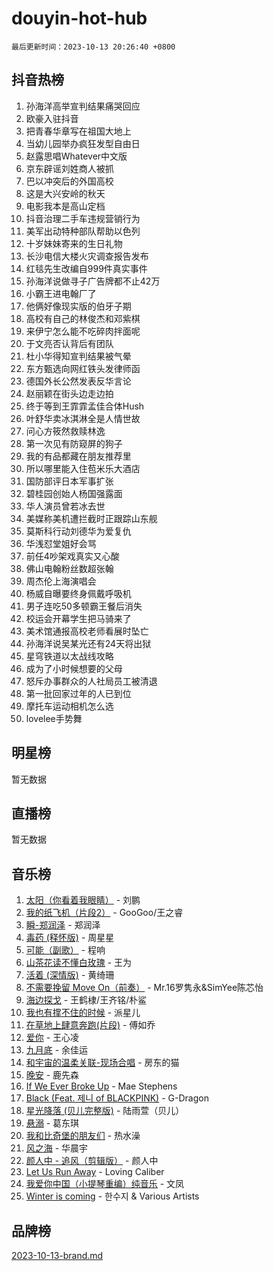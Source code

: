 # douyin-hot-hub

`最后更新时间：2023-10-13 20:26:40 +0800`

## 抖音热榜

1. 孙海洋高举宣判结果痛哭回应
1. 欧豪入驻抖音
1. 把青春华章写在祖国大地上
1. 当幼儿园举办疯狂发型自由日
1. 赵露思唱Whatever中文版
1. 京东辟谣刘姓商人被抓
1. 巴以冲突后的外国高校
1. 这是大兴安岭的秋天
1. 电影我本是高山定档
1. 抖音治理二手车违规营销行为
1. 美军出动特种部队帮助以色列
1. 十岁妹妹寄来的生日礼物
1. 长沙电信大楼火灾调查报告发布
1. 红毯先生改编自999件真实事件
1. 孙海洋说做寻子广告牌都不止42万
1. 小霸王进电翰厂了
1. 他俩好像现实版的伯牙子期
1. 高校有自己的林俊杰和邓紫棋
1. 来伊宁怎么能不吃碎肉拌面呢
1. 于文亮否认背后有团队
1. 杜小华得知宣判结果被气晕
1. 东方甄选向网红铁头发律师函
1. 德国外长公然发表反华言论
1. 赵丽颖在街头边走边拍
1. 终于等到王霏霏孟佳合体Hush
1. 叶舒华卖冰淇淋全是人情世故
1. 问心方筱然救赎林逸
1. 第一次见有防窥屏的狗子
1. 我的有品都藏在朋友推荐里
1. 所以哪里能入住苞米乐大酒店
1. 国防部评日本军事扩张
1. 碧桂园创始人杨国强露面
1. 华人演员曾若冰去世
1. 美媒称美机遭拦截时正跟踪山东舰
1. 莫斯科行动刘德华为爱复仇
1. 华浅怼堂姐好会骂
1. 前任4吵架戏真实又心酸
1. 佛山电翰粉丝数超张翰
1. 周杰伦上海演唱会
1. 杨威自曝要终身佩戴呼吸机
1. 男子连吃50多顿霸王餐后消失
1. 校运会开幕学生把马骑来了
1. 美术馆通报高校老师看展时坠亡
1. 孙海洋说吴某光还有24天将出狱
1. 星穹铁道以太战线攻略
1. 成为了小时候想要的父母
1. 怒斥办事群众的人社局员工被清退
1. 第一批回家过年的人已到位
1. 摩托车运动相机怎么选
1. lovelee手势舞

## 明星榜

暂无数据

## 直播榜

暂无数据

## 音乐榜

1. [太阳（你看着我眼睛）](https://sf3-cdn-tos.douyinstatic.com/obj/tos-cn-ve-2774/ogWbyIQnlBFImVbeDocRdCIYtBHlbJXgfZMvgz) - 刘鹏
1. [我的纸飞机（片段2）](https://sf3-cdn-tos.douyinstatic.com/obj/tos-cn-ve-2774/oM2ZrKcg2CD5AeRB2gkeXOFB1IxAGJdZPazYHf) - GooGoo/王之睿
1. [瞬-郑润泽](https://sf3-cdn-tos.douyinstatic.com/obj/tos-cn-ve-2774/oYXHIohzvbNAzBhHgyksWpRM4bfkDsBdBDAynw) - 郑润泽
1. [毒药 (释怀版)](https://sf3-cdn-tos.douyinstatic.com/obj/tos-cn-ve-2774/oYILMEAzspdZBIzy4frJNB8ZHPHWAhiwowd4Ad) - 周星星
1. [可能（副歌）](https://sf3-cdn-tos.douyinstatic.com/obj/tos-cn-ve-2774/cde1731888894259b333569393c2fb51) - 程响
1. [山茶花读不懂白玫瑰](https://sf6-cdn-tos.douyinstatic.com/obj/tos-cn-ve-2774/osfn8B7DktrRHEPJgPCfDbw7QDQEkwC16BxZg9) - 王为
1. [活着 (深情版)](https://sf3-cdn-tos.douyinstatic.com/obj/tos-cn-ve-2774/oY8r2TelECK2BPZbDCj8xZKBQfPbwQyCt1cggn) - 黄绮珊
1. [不需要挽留 Move On（前奏）](https://sf3-cdn-tos.douyinstatic.com/obj/tos-cn-ve-2774/ooCBhgCCkF4nExzQL9WZSUbitfA8IsDkgQIYhe) - Mr.16罗隽永&SimYee陈芯怡
1. [海边探戈](https://sf3-cdn-tos.douyinstatic.com/obj/tos-cn-ve-2774/os9gE0VQCGqt6VQkZDyBBYvfSDY0QFe3vVmubn) - 王鹤棣/王齐铭/朴鲨
1. [我也有撑不住的时候](https://sf3-cdn-tos.douyinstatic.com/obj/tos-cn-ve-2774/okmtBE1dkIBhwxeiBJeDgQnQtICZWIJUI2bjQr) - 派星儿
1. [在草地上肆意奔跑(片段)](https://sf6-cdn-tos.douyinstatic.com/obj/tos-cn-ve-2774/8831d494742f45dabdfa8adb8b817259) - 傅如乔
1. [爱你](https://sf3-cdn-tos.douyinstatic.com/obj/tos-cn-ve-2774/oEfyTFYX4gOL9DMKAJebDCAASw8hYVIXz1nYaf) - 王心凌
1. [九月底](https://sf6-cdn-tos.douyinstatic.com/obj/tos-cn-ve-2774/oMfewG4PDTFhF8iz3OGQ7ABH5i6fCgnMaoCbzZ) - 余佳运
1. [和宇宙的温柔关联-现场合唱](https://sf6-cdn-tos.douyinstatic.com/obj/tos-cn-ve-2774/o0hONGDYQBgk0e5bqDeQOonVmncA6tC2nBwZLT) - 房东的猫
1. [晚安](https://sf3-cdn-tos.douyinstatic.com/obj/tos-cn-ve-2774/a724c5e224464218839820f4e4fd632f) - 鹿先森
1. [If We Ever Broke Up](https://sf6-cdn-tos.douyinstatic.com/obj/tos-cn-ve-2774/o8onj5HDk0ImtBmO0URBfeyCDXQJMYkQ1gb8Zy) - Mae Stephens
1. [Black (Feat. 제니 of BLACKPINK)](https://sf3-cdn-tos.douyinstatic.com/obj/tos-cn-ve-2774/2eb92e2debbe4fe0a552bc099aef7f28) - G-Dragon
1. [星光降落 (贝儿完整版)](https://sf3-cdn-tos.douyinstatic.com/obj/tos-cn-ve-2774/okwB9hAwyAtsFFkFBzAX1hOOfQuIoMNs0W2Mwr) - 陆雨萱（贝儿）
1. [悬溺](https://sf3-cdn-tos.douyinstatic.com/obj/tos-cn-ve-2774/f3b6cc53d2e944beb7094a3ff01b4e03) - 葛东琪
1. [我和比奇堡的朋友们](https://sf6-cdn-tos.douyinstatic.com/obj/tos-cn-ve-2774/f0505db981ea4a6d91453a15924a82aa) - 热水澡
1. [风之海](https://sf6-cdn-tos.douyinstatic.com/obj/tos-cn-ve-2774/oInqZ2gFbCQvB6wZNnZlJpBcfDBQ8t1e1XwYAi) - 华晨宇
1. [颜人中 - 追风（剪辑版）](https://sf6-cdn-tos.douyinstatic.com/obj/tos-cn-ve-2774/9107f711ded6416ab3279a81d71597f7) - 颜人中
1. [Let Us Run Away](https://sf3-cdn-tos.douyinstatic.com/obj/tos-cn-ve-2774/a9a280d910044fb0b9f4f74b0b27e854) - Loving Caliber
1. [我爱你中国（小提琴重编）纯音乐](https://sf6-cdn-tos.douyinstatic.com/obj/tos-cn-ve-2774/362de867442c4051acadb0a43fd60af8) - 文凤
1. [Winter is coming](https://sf6-cdn-tos.douyinstatic.com/obj/tos-cn-ve-2774/0a6c12efb2d84f2ba9a243d4e1eebb4e) - 한수지 & Various Artists

## 品牌榜

[2023-10-13-brand.md](2023-10-13-brand.md)
